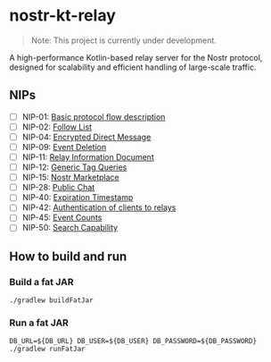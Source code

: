 # nostr-kt-relay

> Note: This project is currently under development.

A high-performance Kotlin-based relay server for the Nostr protocol, designed for scalability and efficient handling of
large-scale traffic.

## NIPs

- [ ] NIP-01: [Basic protocol flow description](https://github.com/nostr-protocol/nips/blob/master/01.md)
- [ ] NIP-02: [Follow List](https://github.com/nostr-protocol/nips/blob/master/02.md)
- [ ] NIP-04: [Encrypted Direct Message](https://github.com/nostr-protocol/nips/blob/master/04.md)
- [ ] NIP-09: [Event Deletion](https://github.com/nostr-protocol/nips/blob/master/09.md)
- [ ] NIP-11: [Relay Information Document](https://github.com/nostr-protocol/nips/blob/master/11.md)
- [ ] NIP-12: [Generic Tag Queries](https://github.com/nostr-protocol/nips/blob/master/12.md)
- [ ] NIP-15: [Nostr Marketplace](https://github.com/nostr-protocol/nips/blob/master/15.md)
- [ ] NIP-28: [Public Chat](https://github.com/nostr-protocol/nips/blob/master/28.md)
- [ ] NIP-40: [Expiration Timestamp](https://github.com/nostr-protocol/nips/blob/master/40.md)
- [ ] NIP-42: [Authentication of clients to relays](https://github.com/nostr-protocol/nips/blob/master/42.md)
- [ ] NIP-45: [Event Counts](https://github.com/nostr-protocol/nips/blob/master/45.md)
- [ ] NIP-50: [Search Capability](https://github.com/nostr-protocol/nips/blob/master/50.md)

## How to build and run

### Build a fat JAR

```shell
./gradlew buildFatJar
```

### Run a fat JAR

```shell
DB_URL=${DB_URL} DB_USER=${DB_USER} DB_PASSWORD=${DB_PASSWORD} ./gradlew runFatJar
```
